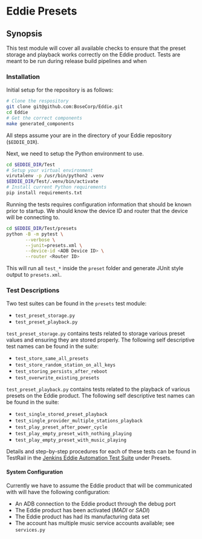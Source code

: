 # Eddie Presets

## Synopsis
This test module will cover all available checks to ensure that the preset storage and playback works correctly on the
Eddie product. Tests are meant to be run during release build pipelines and when


### Installation

Initial setup for the repository is as follows:
```bash
# Clone the respository
git clone git@github.com:BoseCorp/Eddie.git
cd Eddie
# Get the correct components
make generated_components
```
All steps assume your are in the directory of your Eddie repository (`$EDDIE_DIR`).

Next, we need to setup the Python environment to use.
```bash
cd $EDDIE_DIR/Test
# Setup your virtual environment
virutalenv -p /usr/bin/python2 .venv
$EDDIE_DIR/Test/.venv/bin/activate
# Install current Python requirements
pip install requirements.txt
```

Running the tests requires configuration information that should be known prior to startup. We should know the
device ID and router that the device will be connecting to.
```bash
cd $EDDIE_DIR/Test/presets
python -B -m pytest \
       --verbose \
       --junit=presets.xml \
       --device-id <ADB Device ID> \
       --router <Router ID>
```
This will run all `test_*` inside the `preset` folder and generate JUnit style output to `presets.xml`.

### Test Descriptions
Two test suites can be found in the `presets` test module:
- `test_preset_storage.py`
- `test_preset_playback.py`

`test_preset_storage.py` contains tests related to storage various preset values and ensuring they are stored properly.
The following self descriptive test names can be found in the suite:
- `test_store_same_all_presets`
- `test_store_random_station_on_all_keys`
- `test_storing_persists_after_reboot`
- `test_overwrite_existing_presets`

`test_preset_playback.py` contains tests related to the playback of various presets on the Eddie product. The following
self descriptive test names can be found in the suite:
- `test_single_stored_preset_playback`
- `test_single_provider_multiple_stations_playback`
- `test_play_preset_after_power_cycle`
- `test_play_empty_preset_with_nothing_playing`
- `test_play_empty_preset_with_music_playing`

Details and step-by-step procedures for each of these tests can be found in TestRail in the
[Jenkins Eddie Automation Test Suite](https://boseqa.testrail.net/index.php?/suites/view/973) under Presets.

#### System Configuration
Currently we have to assume the Eddie product that will be communicated with will have the following configuration:
- An ADB connection to the Eddie product through the debug port
- The Eddie product has been activated (*MADI* or *SADI*)
- The Eddie product has had its manufacturing data set
- The account has multiple music service accounts available; see `services.py`
